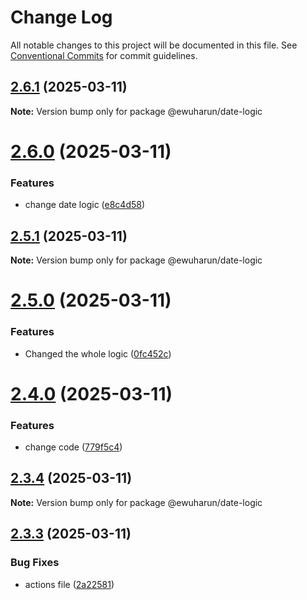 # Change Log

All notable changes to this project will be documented in this file.
See [Conventional Commits](https://conventionalcommits.org) for commit guidelines.

## [2.6.1](https://github.com/ewuharun/monorepo/compare/@ewuharun/date-logic@2.6.0...@ewuharun/date-logic@2.6.1) (2025-03-11)

**Note:** Version bump only for package @ewuharun/date-logic





# [2.6.0](https://github.com/ewuharun/monorepo/compare/@ewuharun/date-logic@2.5.1...@ewuharun/date-logic@2.6.0) (2025-03-11)


### Features

* change date logic ([e8c4d58](https://github.com/ewuharun/monorepo/commit/e8c4d58dc16de331e99eed9e4ffd8798f682adc4))





## [2.5.1](https://github.com/ewuharun/monorepo/compare/@ewuharun/date-logic@2.5.0...@ewuharun/date-logic@2.5.1) (2025-03-11)

**Note:** Version bump only for package @ewuharun/date-logic





# [2.5.0](https://github.com/ewuharun/monorepo/compare/@ewuharun/date-logic@2.4.0...@ewuharun/date-logic@2.5.0) (2025-03-11)


### Features

* Changed the whole logic ([0fc452c](https://github.com/ewuharun/monorepo/commit/0fc452c5524121e665bc1bb4feec729aa76b3991))





# [2.4.0](https://github.com/ewuharun/monorepo/compare/@ewuharun/date-logic@2.3.4...@ewuharun/date-logic@2.4.0) (2025-03-11)


### Features

* change code ([779f5c4](https://github.com/ewuharun/monorepo/commit/779f5c464dab61853f7ed6bd32d15f3f4fd3cbb2))





## [2.3.4](https://github.com/ewuharun/monorepo/compare/@ewuharun/date-logic@2.3.3...@ewuharun/date-logic@2.3.4) (2025-03-11)

**Note:** Version bump only for package @ewuharun/date-logic





## [2.3.3](https://github.com/ewuharun/monorepo/compare/@ewuharun/date-logic@2.3.2...@ewuharun/date-logic@2.3.3) (2025-03-11)


### Bug Fixes

* actions file ([2a22581](https://github.com/ewuharun/monorepo/commit/2a225812522732be360f769f8489401f71faa66c))
